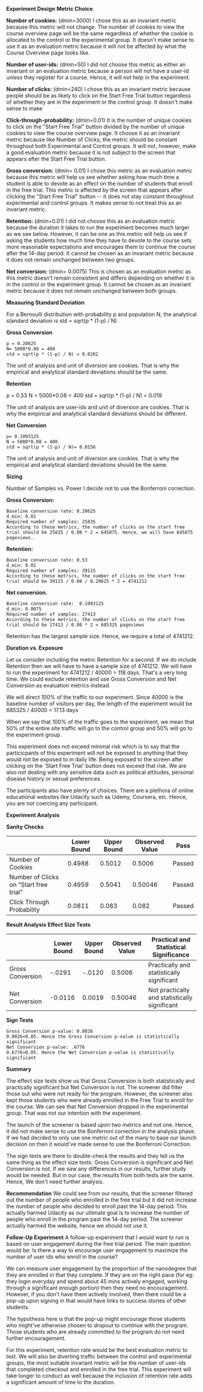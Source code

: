 **Experiment Design**
**Metric Choice**

**Number of cookies:** (dmin=3000)  I chose this as an invariant metric because this metric will not change. The number of cookies to view the course overview page will be the same regardless of whether the cookie is allocated to the control or the experimental group. It doesn't make sense to use it as an evaluation metric because it will not be affected by what the Course Overview page looks like.   

**Number of user-ids:** (dmin=50) I did not choose this metric as either an invariant or an evaluation metric because a person will not have a user-id unless they register for a course. Hence, it will not help in the experiment. 

**Number of clicks:** (dmin=240) I chose this as an invariant metric because people should be as likely to click on the Start Free Trial button regardless of whether they are in the experiment or the control group. It doesn't make sense to make 

**Click-through-probability:** (dmin=0.01) It is the number of unique cookies to click on the "Start Free Trial" button divided by the number of unique cookies to view the course overview page. It choose it as an invariant metric because like Number of Clicks, the metric should be constant throughout both Experimental and Control groups. It will not, however, make a good evaluation metric because it is not subject to the screen that appears after the Start Free Trial button.  

**Gross conversion:** (dmin= 0.01) I chose this metric as an evaluation metric because this metric will help us see whether asking how much time a student is able to devote as an effect on the number of students that enroll in the free trial. This metric is affected by the screen that appears after clicking the "Start Free Trial" button -- it does not stay constant throughout experimental and control groups. It makes sense to not treat this as an invariant metric. 

**Retention:** (dmin=0.01) I did not choose this as an evaluation metric because the duration it takes to run the experiment becomes much larger as we see below. However, it can be one as this metric will help us see if asking the students how much time they have to devote to the course sets more reasonable expectations and encourages them to continue the course after the 14-day period. It cannot be chosen as an invariant metric because it does not remain unchanged between two groups.  

**Net conversion:** (dmin= 0.0075) This is chosen as an evaluation metric as this metric doesn’t remain consistent and differs depending on whether it is in the control or the experiment group. It cannot be chosen as an invariant metric because it does not remain unchanged between both groups. 




**Measuring Standard Deviation**

For a Bernoulli distribution with probability p and population N, the analytical standard deviation is std = sqrt(p * (1-p) / N).


**Gross Conversion**
```
p = 0.20625
N= 5000*0.08 = 400
std = sqrt(p * (1-p) / N) = 0.0202
```

The unit of analysis and unit of diversion are cookies. That is why the empirical and analytical standard deviations should be the same. 


**Retention**

p = 0.53
N = 5000*0.08 = 400
std = sqrt(p * (1-p) / N) = 0.019

The unit of analysis are user-ids and unit of diversion are cookies. That is why the empirical and analytical standard deviations should be different. 


**Net Conversion**
```
p= 0.1093125
N = 5000*0.08 = 400
std = sqrt(p * (1-p) / N)= 0.0156
```

The unit of analysis and unit of diversion are cookies. That is why the empirical and analytical standard deviations should be the same. 


**Sizing**

Number of Samples vs. Power
I decide not to use the Bonferroni correction. 


**Gross Conversion:** 
```
Baseline conversion rate: 0.20625
d_min: 0.01
Required number of samples: 25835
According to these metrics, the number of clicks on the start free trial should be 25835 / 0.08 * 2 = 645875. Hence, we will have 645875 pageviews.
```


**Retention:**
```
Baseline conversion rate: 0.53
d_min: 0.01
Required number of samples: 39115
According to these metrics, the number of clicks on the start free trial should be 39115 / 0.08 / 0.20625 * 2 = 4741212
```


**Net conversion.**
```
Baseline conversion rate:  0.1093125
d_min: 0.0075
Required number of samples: 27413
According to these metrics, the number of clicks on the start free trial should be 27413 / 0.08 * 2 = 685325 pageviews
```

Retention has the largest sample size. Hence, we require a total of 4741212. 


**Duration vs. Exposure**

Let us consider including the metric Retention for a second. If we do include Retention then we will have to have a sample size of 4741212. We will have to run the experiment for 4741212 / 40000 = 118 days. That's a very long time. We could exclude retention and use Gross Conversion and Net Conversion as evaluation metrics instead. 

We will direct 100% of the traffic to our experiment. Since 40000 is the baseline number of visitors per day, the length of the experiment would be 685325 / 40000 = 17.13 days 


When we say that 100% of the traffic goes to the experiment, we mean that 50% of the entire site traffic will go to the control group and 50% will go to the experiment group. 

This experiment does not exceed minimal risk which is to say that the particicpants of this experiment will not be exposed to anything that they would not be exposed to in daily life. Being exposed to the screen after clicking on the 'Start Free Trial' button does not exceed that risk. We are also not dealing with any sensitive data such as political attitudes, personal disease history or sexual preferences. 

The participants also have plenty of choices. There are a plethora of online educational websites like Udacity such as Udemy, Coursera, etc. Hence, you are not coercing any participant. 


**Experiment Analysis**

**Sanity Checks**

|                                         | Lower Bound  | Upper Bound | Observed Value  | Pass    |
|-----------------------------------------|--------------|-------------|-----------------|---------|
| Number of Cookies                       | 0.4988       | 0.5012      | 0.5006          | Passed  |
| Number of Clicks on “Start free trial”  | 0.4959       | 0.5041      | 0.50046         | Passed  |
| Click Through Probability               | 0.0811       | 0.083       | 0.082           | Passed  |


**Result Analysis**
**Effect Size Tests**

|                  | Lower Bound  | Upper Bound | Observed Value  | Practical and Statistical Significance         |
|------------------|--------------|-------------|-----------------|------------------------------------------------|
| Gross Conversion | -.0291       | -.0120      | 0.5006          | Practically and statistically significant      |
| Net Conversion   | -0.0116      | 0.0019      | 0.50046         | Not practically and statistically significant  |



**Sign Tests**
```
Gross Conversion p-value: 0.0026
0.0026<0.05. Hence the Gross Conversion p-value is statistically significant
Net Conversion p-value: .6776
0.6776>0.05. Hence the Net Conversion p-value is statistically significant
```
**Summary**

The effect size tests show us that Gross Conversion is both statistically and practically significant but Net Conversion is not. The screener did filter those out who were not ready for the program. However, the screener also kept those students who were already enrolled in the Free Trial to enroll for the course. We can see that Net Conversion dropped in the experimental group. That was not our intention with the experiment. 

The launch of the screener is based upon two metrics and not one. Hence, it did not make sense to use the Bonferroni correction in the analysis phase. If we had decided to only use one metric out of the many to base our launch decision on then it would've made sense to use the Bonferroni Correction.

The sign tests are there to double-check the results and they tell us the same thing as the effect size tests. Gross Conversion is significant and Net Conversion is not. If we saw any differences in our results, further study would be needed. But in our case, the results from both tests are the same. Hence, We don't need further analysis. 


**Recommendation**
We could see from our results, that the screener filtered out the number of people who enrolled in the free trial but it did not increase the number of people who decided to enroll past the 14-day period. This actually harmed Udacity as our ultimate goal is to increase the number of people who enroll in the program past the 14-day period. The screener actually harmed the website, hence we should not use it. 


**Follow-Up Experiment**
A follow-up experiment that I would want to run is based on user engagement during the free trial period. The main question would be: Is there a way to encourage user engagement to maximize the number of user ids who enroll in the course?

We can measure user engagement by the proportion of the nanodegree that they are enrolled in that they complete. If they are on the right pace (for eg: they login everyday and spend about 45 mins actively engaged, working through a significant enough portion) then they need no encouragement. However, if you don't have them actively involved, then there could be a pop-up upon signing in that would have links to success stories of other students. 

The hypothesis here is that the pop-up might encourage those students who might've otherwise chosen to dropout to continue with the program. Those students who are already committed to the program do not need further encouragement. 

For this experiment, retention rate would be the best evaluation metric to test. We will also be diverting traffic between the control and experimental groups, the most suitable invariant metric will be the number of user-ids that completed checkout and enrolled in the free trial. This experiment will take longer to conduct as well because the inclusion of retention rate adds a significant amount of time to the duration. 
